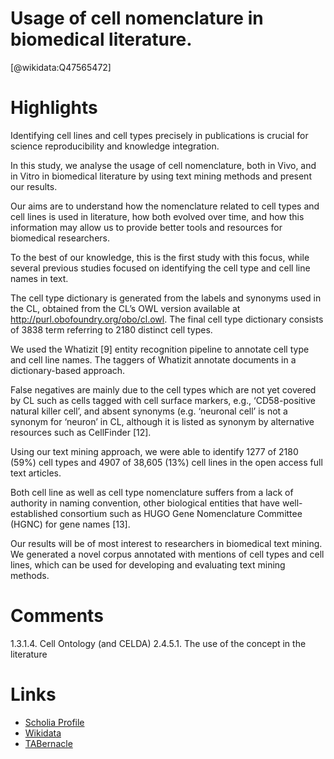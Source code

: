 

Usage of cell nomenclature in biomedical literature.
====================================================
  
  [@wikidata:Q47565472]  

# Highlights

Identifying cell lines and cell types precisely in publications is crucial for science reproducibility and knowledge integration.

In this study, we analyse the usage of cell nomenclature, both in Vivo, and in Vitro in biomedical literature by using text mining methods and present our results.

Our aims are to understand how the nomenclature related to cell types and cell lines is used in literature, how both evolved over time, and how this information may allow us to provide better tools and resources for biomedical researchers.

To the best of our knowledge, this is the first study with this focus, while several previous studies focused on identifying the cell type and cell line names in text.

The cell type dictionary is generated from the labels and synonyms used in the CL, obtained from the CL’s OWL version available at http://purl.obofoundry.org/obo/cl.owl. The final cell type dictionary consists of 3838 term referring to 2180 distinct cell types.

We used the Whatizit [9] entity recognition pipeline to annotate cell type and cell line names. The taggers of Whatizit annotate documents in a dictionary-based approach.

False negatives are mainly due to the cell types which are not yet covered by CL such as cells tagged with cell surface markers, e.g., ‘CD58-positive natural killer cell’, and absent synonyms (e.g. ‘neuronal cell’ is not a synonym for ‘neuron’ in CL, although it is listed as synonym by alternative resources such as CellFinder [12].

Using our text mining approach, we were able to identify 1277 of 2180 (59%) cell types and 4907 of 38,605 (13%) cell lines in the open access full text articles.

Both cell line as well as cell type nomenclature suffers from a lack of authority in naming convention,  other biological entities that have well-established consortium such as HUGO Gene Nomenclature Committee (HGNC) for gene names [13].

Our results will be of most interest to researchers in biomedical text mining. We generated a novel corpus annotated with mentions of cell types and cell lines, which can be used for developing and evaluating text mining methods.
# Comments
1.3.1.4. Cell Ontology (and CELDA)
2.4.5.1. The use of the concept in the literature
# Links
  
 * [Scholia Profile](https://scholia.toolforge.org/work/Q47565472)  
 * [Wikidata](https://www.wikidata.org/wiki/Q47565472)  
 * [TABernacle](https://tabernacle.toolforge.org/?#/tab/manual/Q47565472/P921%3BP4510)  
